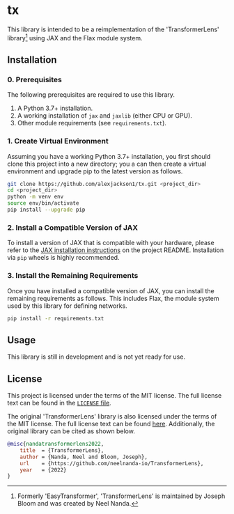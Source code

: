 # tx

This library is intended to be a reimplementation of the 'TransformerLens'
library[^1] using JAX and the Flax module system.

[^1]: Formerly 'EasyTransformer', 'TransformerLens' is maintained by Joseph Bloom and was created by Neel Nanda.

## Installation

### 0. Prerequisites

The following prerequisites are required to use this library.

1. A Python 3.7+ installation.
2. A working installation of `jax` and `jaxlib` (either CPU or GPU).
3. Other module requirements (see `requirements.txt`).

### 1. Create Virtual Environment

Assuming you have a working Python 3.7+ installation, you first should clone this project into a new directory; you a can then create a virtual environment and upgrade pip to the latest version as follows.

```bash
git clone https://github.com/alexjackson1/tx.git <project_dir>
cd <project_dir>
python -m venv env
source env/bin/activate
pip install --upgrade pip
```

### 2. Install a Compatible Version of JAX

To install a version of JAX that is compatible with your hardware, please refer to the [JAX installation instructions](https://github.com/google/jax#installation) on the project README.
Installation via `pip` wheels is highly recommended.

### 3. Install the Remaining Requirements

Once you have installed a compatible version of JAX, you can install the remaining requirements as follows.
This includes Flax, the module system used by this library for defining networks.

```bash
pip install -r requirements.txt
```

## Usage

This library is still in development and is not yet ready for use.

## License

This project is licensed under the terms of the MIT license.
The full license text can be found in the [`LICENSE` file](LICENSE).

The original 'TransformerLens' library is also licensed under the terms of the MIT license.
The full license text can be found [here](https://github.com/neelnanda-io/TransformerLens/blob/main/LICENSE).
Additionally, the original library can be cited as shown below.

```bibtex
@misc{nandatransformerlens2022,
    title  = {TransformerLens},
    author = {Nanda, Neel and Bloom, Joseph},
    url    = {https://github.com/neelnanda-io/TransformerLens},
    year   = {2022}
}
```
